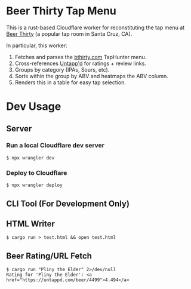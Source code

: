 # Beer Thirty Tap Menu

This is a rust-based Cloudflare worker for reconstituting the tap menu at [Beer Thirty](https://www.beerthirtysantacruz.com/) (a popular tap room in Santa Cruz, CA).

In particular, this worker:

1. Fetches and parses the [bthirty.com](http://bthirty.com) TapHunter menu.
2. Cross-references [Untapp'd](https://untappd.com) for ratings + review links.
3. Groups by category (IPAs, Sours, etc).
4. Sorts within the group by ABV and heatmaps the ABV column.
5. Renders this in a table for easy tap selection.

# Dev Usage

## Server

### Run a local Cloudflare dev server

```
$ npx wrangler dev
```

### Deploy to Cloudflare

```
$ npx wrangler deploy
```

## CLI Tool (For Development Only)

## HTML Writer

```
$ cargo run > test.html && open test.html
```

## Beer Rating/URL Fetch

```
$ cargo run "Pliny the Elder" 2>/dev/null
Rating for 'Pliny the Elder': <a href="https://untappd.com/beer/4499">4.494</a>
```
